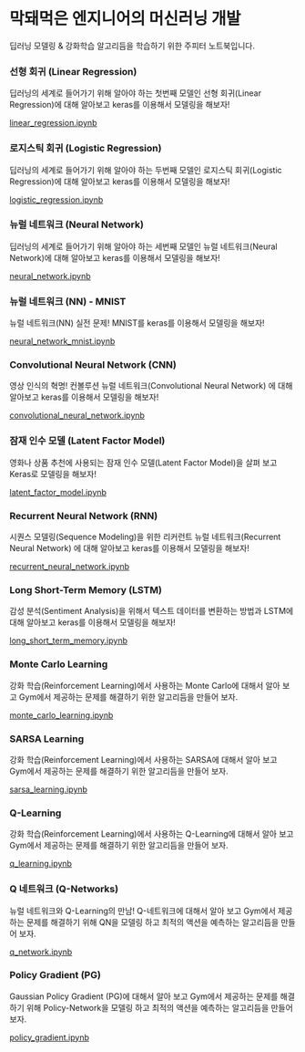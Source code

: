 # 막돼먹은 엔지니어의 머신러닝 개발

딥러닝 모델링 & 강화학습 알고리듬을 학습하기 위한 주피터 노트북입니다.

### 선형 회귀 (Linear Regression)

딥러닝의 세계로 들어가기 위해 알아야 하는 첫번째 모델인 선형 회귀(Linear Regression)에 대해 알아보고 keras를 이용해서 모델링을 해보자!

[linear_regression.ipynb](./linear_regression.ipynb)

### 로지스틱 회귀 (Logistic Regression)

딥러닝의 세계로 들어가기 위해 알아야 하는 두번째 모델인 로지스틱 회귀(Logistic Regression)에 대해 알아보고 keras를 이용해서 모델링을 해보자!

[logistic_regression.ipynb](./logistic_regression.ipynb)

### 뉴럴 네트워크 (Neural Network)

딥러닝의 세계로 들어가기 위해 알아야 하는 세번째 모델인 뉴럴 네트워크(Neural Network)에 대해 알아보고 keras를 이용해서 모델링을 해보자!

[neural_network.ipynb](./neural_network.ipynb)

### 뉴럴 네트워크 (NN) - MNIST

뉴럴 네트워크(NN) 실전 문제! MNIST를 keras를 이용해서 모델링을 해보자!

[neural_network_mnist.ipynb](./neural_network_mnist.ipynb)

### Convolutional Neural Network (CNN)

영상 인식의 혁명! 컨볼루션 뉴럴 네트워크(Convolutional Neural Network) 에 대해 알아보고 keras를 이용해서 모델링을 해보자!

[convolutional_neural_network.ipynb](./convolutional_neural_network.ipynb)

### 잠재 인수 모델 (Latent Factor Model)

영화나 상품 추천에 사용되는 잠재 인수 모델(Latent Factor Model)을 살펴 보고 Keras로 모델링을 해보자!

[latent_factor_model.ipynb](./latent_factor_model.ipynb)

### Recurrent Neural Network (RNN)

시퀀스 모델링(Sequence Modeling)을 위한 리커런트 뉴럴 네트워크(Recurrent Neural Network) 에 대해 알아보고 keras를 이용해서 모델링을 해보자!

[recurrent_neural_network.ipynb](./recurrent_neural_network.ipynb)

### Long Short-Term Memory (LSTM)

감성 분석(Sentiment Analysis)을 위해서 텍스트 데이터를 변환하는 방법과 LSTM에 대해 알아보고 keras를 이용해서 모델링을 해보자!

[long_short_term_memory.ipynb](./long_short_term_memory.ipynb)

### Monte Carlo Learning

강화 학습(Reinforcement Learning)에서 사용하는 Monte Carlo에 대해서 알아 보고 Gym에서 제공하는 문제를 해결하기 위한 알고리듬을 만들어 보자.

[monte_carlo_learning.ipynb](./monte_carlo_learning.ipynb)

### SARSA Learning

강화 학습(Reinforcement Learning)에서 사용하는 SARSA에 대해서 알아 보고 Gym에서 제공하는 문제를 해결하기 위한 알고리듬을 만들어 보자.

[sarsa_learning.ipynb](./sarsa_learning.ipynb)

### Q-Learning

강화 학습(Reinforcement Learning)에서 사용하는 Q-Learning에 대해서 알아 보고 Gym에서 제공하는 문제를 해결하기 위한 알고리듬을 만들어 보자.

[q_learning.ipynb](./q_learning.ipynb)

### Q 네트워크 (Q-Networks)

뉴럴 네트워크와 Q-Learning의 만남! Q-네트워크에 대해서 알아 보고 Gym에서 제공하는 문제를 해결하기 위해 QN을 모델링 하고 최적의 액션을 예측하는 알고리듬을 만들어 보자.

[q_network.ipynb](./q_network.ipynb)

### Policy Gradient (PG)

Gaussian Policy Gradient (PG)에 대해서 알아 보고 Gym에서 제공하는 문제를 해결하기 위해 Policy-Network을 모델링 하고 최적의 액션을 예측하는 알고리듬을 만들어 보자.

[policy_gradient.ipynb](./policy_gradient.ipynb)

